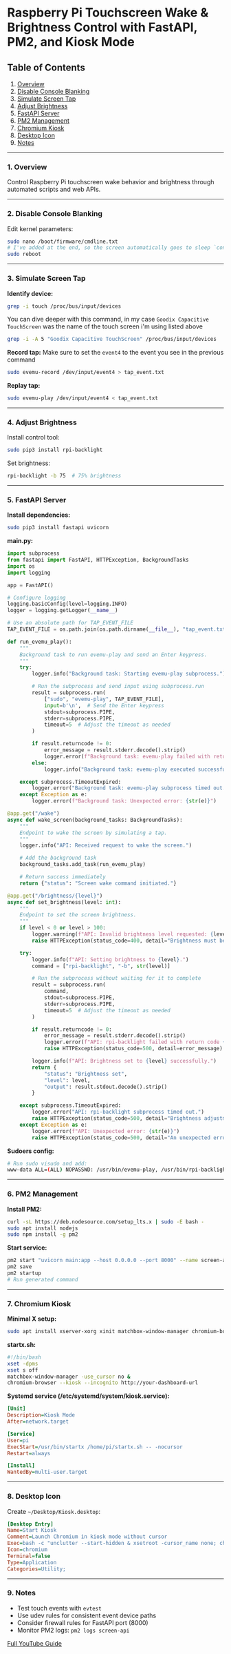 # Raspberry Pi Touchscreen Wake & Brightness Control with FastAPI, PM2, and Kiosk Mode

## Table of Contents
1. [Overview](#1-overview)
2. [Disable Console Blanking](#2-disable-console-blanking)
3. [Simulate Screen Tap](#3-simulate-screen-tap)
4. [Adjust Brightness](#4-adjust-brightness)
5. [FastAPI Server](#5-fastapi-server)
6. [PM2 Management](#6-pm2-management)
7. [Chromium Kiosk](#7-chromium-kiosk)
8. [Desktop Icon](#8-desktop-icon)
9. [Notes](#9-notes)

---

### 1. Overview <a name="1-overview"></a>
Control Raspberry Pi touchscreen wake behavior and brightness through automated scripts and web APIs.

---

### 2. Disable Console Blanking <a name="2-disable-console-blanking"></a>
Edit kernel parameters:
```bash
sudo nano /boot/firmware/cmdline.txt
# I've added at the end, so the screen automatically goes to sleep `consoleblank=600`
sudo reboot
```

---

### 3. Simulate Screen Tap <a name="3-simulate-screen-tap"></a>
**Identify device:**
```bash
grep -i touch /proc/bus/input/devices
```

You can dive deeper with this command, in my case `Goodix Capacitive TouchScreen` was the name of the touch screen i'm using listed above
```bash
grep -i -A 5 "Goodix Capacitive TouchScreen" /proc/bus/input/devices
```

**Record tap:**
Make sure to set the `event4` to the event you see in the previous command

```bash
sudo evemu-record /dev/input/event4 > tap_event.txt
```

**Replay tap:**
```bash
sudo evemu-play /dev/input/event4 < tap_event.txt
```

---

### 4. Adjust Brightness <a name="4-adjust-brightness"></a>
Install control tool:
```bash
sudo pip3 install rpi-backlight
```

Set brightness:
```bash
rpi-backlight -b 75  # 75% brightness
```

---

### 5. FastAPI Server <a name="5-fastapi-server"></a>
**Install dependencies:**
```bash
sudo pip3 install fastapi uvicorn
```

**main.py:**
```python
import subprocess
from fastapi import FastAPI, HTTPException, BackgroundTasks
import os
import logging

app = FastAPI()

# Configure logging
logging.basicConfig(level=logging.INFO)
logger = logging.getLogger(__name__)

# Use an absolute path for TAP_EVENT_FILE
TAP_EVENT_FILE = os.path.join(os.path.dirname(__file__), "tap_event.txt")

def run_evemu_play():
    """
    Background task to run evemu-play and send an Enter keypress.
    """
    try:
        logger.info("Background task: Starting evemu-play subprocess.")

        # Run the subprocess and send input using subprocess.run
        result = subprocess.run(
            ["sudo", "evemu-play", TAP_EVENT_FILE],
            input=b'\n',  # Send the Enter keypress
            stdout=subprocess.PIPE,
            stderr=subprocess.PIPE,
            timeout=5  # Adjust the timeout as needed
        )

        if result.returncode != 0:
            error_message = result.stderr.decode().strip()
            logger.error(f"Background task: evemu-play failed with return code {result.returncode}: {error_message}")
        else:
            logger.info("Background task: evemu-play executed successfully.")

    except subprocess.TimeoutExpired:
        logger.error("Background task: evemu-play subprocess timed out.")
    except Exception as e:
        logger.error(f"Background task: Unexpected error: {str(e)}")

@app.get("/wake")
async def wake_screen(background_tasks: BackgroundTasks):
    """
    Endpoint to wake the screen by simulating a tap.
    """
    logger.info("API: Received request to wake the screen.")

    # Add the background task
    background_tasks.add_task(run_evemu_play)

    # Return success immediately
    return {"status": "Screen wake command initiated."}

@app.get("/brightness/{level}")
async def set_brightness(level: int):
    """
    Endpoint to set the screen brightness.
    """
    if level < 0 or level > 100:
        logger.warning(f"API: Invalid brightness level requested: {level}")
        raise HTTPException(status_code=400, detail="Brightness must be between 0 and 100.")

    try:
        logger.info(f"API: Setting brightness to {level}.")
        command = ["rpi-backlight", "-b", str(level)]

        # Run the subprocess without waiting for it to complete
        result = subprocess.run(
            command,
            stdout=subprocess.PIPE,
            stderr=subprocess.PIPE,
            timeout=5  # Adjust the timeout as needed
        )

        if result.returncode != 0:
            error_message = result.stderr.decode().strip()
            logger.error(f"API: rpi-backlight failed with return code {result.returncode}: {error_message}")
            raise HTTPException(status_code=500, detail=error_message)

        logger.info(f"API: Brightness set to {level} successfully.")
        return {
            "status": "Brightness set",
            "level": level,
            "output": result.stdout.decode().strip()
        }

    except subprocess.TimeoutExpired:
        logger.error("API: rpi-backlight subprocess timed out.")
        raise HTTPException(status_code=500, detail="Brightness adjustment timed out.")
    except Exception as e:
        logger.error(f"API: Unexpected error: {str(e)}")
        raise HTTPException(status_code=500, detail="An unexpected error occurred.")
```

**Sudoers config:**
```bash
# Run sudo visudo and add:
www-data ALL=(ALL) NOPASSWD: /usr/bin/evemu-play, /usr/bin/rpi-backlight
```

---

### 6. PM2 Management <a name="6-pm2-management"></a>
**Install PM2:**
```bash
curl -sL https://deb.nodesource.com/setup_lts.x | sudo -E bash -
sudo apt install nodejs
sudo npm install -g pm2
```

**Start service:**
```bash
pm2 start "uvicorn main:app --host 0.0.0.0 --port 8000" --name screen-api
pm2 save
pm2 startup
# Run generated command
```

---

### 7. Chromium Kiosk <a name="7-chromium-kiosk"></a>
**Minimal X setup:**
```bash
sudo apt install xserver-xorg xinit matchbox-window-manager chromium-browser
```

**startx.sh:**
```bash
#!/bin/bash
xset -dpms
xset s off
matchbox-window-manager -use_cursor no &
chromium-browser --kiosk --incognito http://your-dashboard-url
```

**Systemd service (/etc/systemd/system/kiosk.service):**
```ini
[Unit]
Description=Kiosk Mode
After=network.target

[Service]
User=pi
ExecStart=/usr/bin/startx /home/pi/startx.sh -- -nocursor
Restart=always

[Install]
WantedBy=multi-user.target
```

---

### 8. Desktop Icon <a name="8-desktop-icon"></a>
Create `~/Desktop/Kiosk.desktop`:
```ini
[Desktop Entry]
Name=Start Kiosk
Comment=Launch Chromium in kiosk mode without cursor
Exec=bash -c "unclutter --start-hidden & xsetroot -cursor_name none; chromium-browser --kiosk --disable-infobars --disable-restore-session-state --noerrdialogs --force-dark-mode --enable-features=WebUIDarkMode 'http://your-dashboard-url/wallmount?kiosk'"
Icon=chromium
Terminal=false
Type=Application
Categories=Utility;
```

---

### 9. Notes <a name="9-notes"></a>
- Test touch events with `evtest`
- Use udev rules for consistent event device paths
- Consider firewall rules for FastAPI port (8000)
- Monitor PM2 logs: `pm2 logs screen-api`

[Full YouTube Guide](https://youtube.com/@timvdv)
